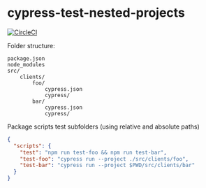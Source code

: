 # cypress-test-nested-projects

[![CircleCI](https://circleci.com/gh/cypress-io/cypress-test-nested-projects.svg?style=svg)](https://circleci.com/gh/cypress-io/cypress-test-nested-projects)

Folder structure:

```
package.json
node_modules
src/
    clients/
        foo/
            cypress.json
            cypress/
        bar/
            cypress.json
            cypress/
```

Package scripts test subfolders (using relative and absolute paths)

```json
{
  "scripts": {
    "test": "npm run test-foo && npm run test-bar",
    "test-foo": "cypress run --project ./src/clients/foo",
    "test-bar": "cypress run --project $PWD/src/clients/bar"
  }
}
```

